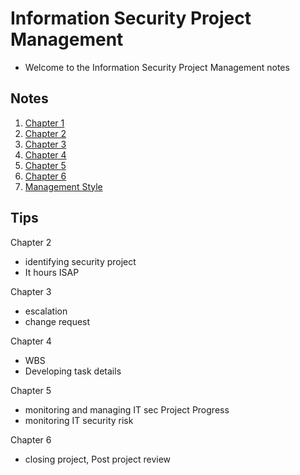 # Information Security Project Management
 - Welcome to the Information Security Project Management notes
## Notes
1. [Chapter 1](chapter1.md)
2. [Chapter 2](chapter2.md)
3. [Chapter 3](chapter3.md)
4. [Chapter 4](chapter4.md)
5. [Chapter 5](chapter5.md)
6. [Chapter 6](chapter6.md)
7. [Management Style](management.md)

## Tips 
Chapter 2 
- identifying security project
- It hours ISAP

Chapter 3
- escalation
- change request

Chapter 4
- WBS
- Developing task details

Chapter 5
- monitoring and managing IT sec Project Progress
- monitoring IT security risk

Chapter 6
- closing project, Post project review
